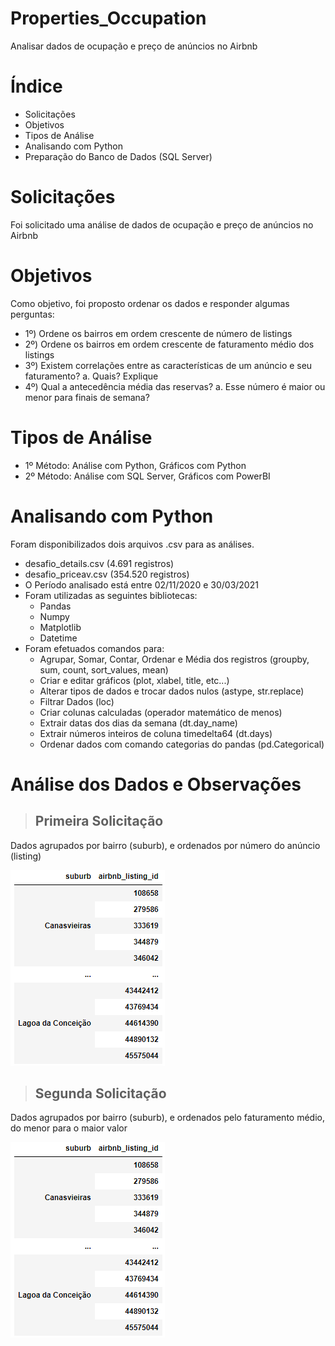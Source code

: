 # Properties_Occupation
Analisar dados de ocupação e preço de anúncios no Airbnb

# Índice
- Solicitações
- Objetivos
- Tipos de Análise
- Analisando com Python
- Preparação do Banco de Dados (SQL Server)


# Solicitações
Foi solicitado uma análise de dados de ocupação e preço de anúncios no Airbnb

# Objetivos
Como objetivo, foi proposto ordenar os dados e responder algumas perguntas:
- 1º)  Ordene os bairros em ordem crescente de número de listings
- 2º)  Ordene os bairros em ordem crescente de faturamento médio dos listings
- 3º)  Existem correlações entre as características de um anúncio e seu faturamento?
      a. Quais? Explique
- 4º)  Qual a antecedência média das reservas?
      a. Esse número é maior ou menor para finais de semana?     

# Tipos de Análise
- 1º Método:  Análise com Python, Gráficos com Python
- 2º Método:  Análise com SQL Server, Gráficos com PowerBI

# Analisando com Python
Foram disponibilizados dois arquivos .csv para as análises.
- desafio_details.csv (4.691 registros)
- desafio_priceav.csv (354.520 registros)
- O Período analisado está entre 02/11/2020 e 30/03/2021
- Foram utilizadas as seguintes bibliotecas:
    - Pandas
    - Numpy
    - Matplotlib
    - Datetime
 - Foram efetuados comandos para:
    -  Agrupar, Somar, Contar, Ordenar e Média dos registros (groupby, sum, count, sort_values, mean)
    -  Criar e editar gráficos (plot, xlabel, title, etc...)
    -  Alterar tipos de dados e trocar dados nulos (astype, str.replace) 
    -  Filtrar Dados (loc)
    -  Criar colunas calculadas (operador matemático de menos)
    -  Extrair datas dos dias da semana (dt.day_name)
    -  Extrair números inteiros de coluna timedelta64 (dt.days)
    -  Ordenar dados com comando categorias do pandas (pd.Categorical)

# Análise dos Dados e Observações
> ## Primeira Solicitação
Dados agrupados por bairro (suburb), e ordenados por número do anúncio (listing)

![**imagem**](first_question1.png)

> ## Segunda Solicitação
Dados agrupados por bairro (suburb), e ordenados pelo faturamento médio, do menor para o maior valor

![**imagem**](first_question1.png)

      
 




